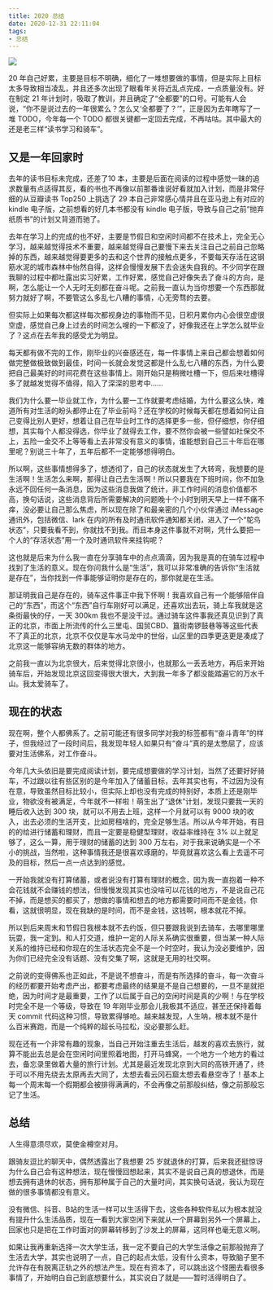 ```yaml
---
title: 2020 总结
date: 2020-12-31 22:11:04
tags:
- 总结
---
```


![](/images/qiniu_img/20210709221509.png)

20 年自己好累，主要是目标不明确，细化了一堆想要做的事情，但是实际上目标太多导致相当凌乱，并且还多次出现了眼看年关将近乱点完成，一点质量没有。好在制定 21 年计划时，吸取了教训，并且确定了“全都要”的口号。可能有人会说，“你不是说过去的一年很累么？怎么又‘全都要了？’”，正是因为去年瞎写了一堆 TODO，今年每一个 TODO 都很关键都一定回去完成，不再咕咕。其中最大的还是老三样“读书学习和骑车”。

## 又是一年回家时

去年的读书目标未完成，还差了10 本，主要是后面在阅读的过程中感觉一昧的追求数量有点适得其反，看的书也不再像以前那番谁说好看就加入计划，而是非常仔细的从豆瓣读书 Top250 上挑选了 29 本自己非常感心情并且在亚马逊上有对应的 kindle 电子版，之前想看的好几本书都没有 kindle 电子版，导致与自己之前“抛弃纸质书”的计划又背道而驰了。

去年在学习上的完成的也不好，主要是节假日和空闲时间都不在技术上，完全无心学习，越来越觉得技术不重要，越来越觉得自己要慢下来去关注自己之前自己忽略掉的东西，越来越觉得要更多的去和这个世界的接触点更多，不要每天存活在这钢筋水泥的城市森林中怡然自得，这样会慢慢发展下去会迷失自我的。不少同学在跟我聊的过程中都吐露出实习好累，工作好累，感觉自己好像失去了奋斗的方向，是啊，怎么能让一个人无时无刻都在奋斗呢。之前我一直认为当你想要一个东西那就努力就好了啊，不要管这么多乱七八糟的事情，心无旁骛的去要。

但实际上如果每次都这样每次都视身边的事物而不见，日积月累你内心会很空虚很空虚，感觉自己身上过去的时间怎么嗖的一下都没了，好像我还在上学怎么就毕业了？这点在去年我的感受尤为明显。

每天都有做不完的工作，刚毕业的兴奋感还在，每一件事情上来自己都会想着如何做完整做极致做到最佳，时间一长就会发觉这都是什么乱七八糟的东西，为什么要把自己最美好的时间花费在这些事情上。刚开始只是稍微吐槽一下，但后来吐槽得多了就越发觉得不值得，陷入了深深的思考中......

我们为什么要一毕业就工作，为什么要一工作就要考虑结婚，为什么要这么快，难道所有对生活的盼头都停止在了毕业前吗？还在学校的时候每天都在想着如何让自己变得比别人更好，想着让自己在毕业时工作的选择更多一些，但仔细想，你仔细想，其实每个人都没得选，你毕业了就得去工作，要不然你会被一些譬如社保交不上，五险一金交不上等等看上去非常没有意义的事情，谁能想到自己三十年后在哪里呢？别说三十年了，五年后都不一定能够想得明白。

所以啊，这些事情想得多了，想透彻了，自己的状态就发生了大转弯，我想要的是生活啊！生活怎么来啊，那得让自己去生活啊！所以只要我在下班时间，你不加急永远不回任何一条消息，因为这些消息我做了统计，非工作时间的消息价值都不高，换句话说，这些消息背后所需要解决的问题晚十个小时到明天早上一样不痛不痒，没必要让自己那么焦虑，所以现在除了和最亲密的几个小伙伴通过 iMessage 通讯外，包括微信、lark 在内的所有及时通讯软件通知都关闭，进入了一个“鸵鸟状态”，只要我看不到，你就找不到我。而且本身这件事就不对啊，凭什么要把一个人的“存活状态”用一个及时通讯软件来挂钩呢？

这也就是后来为什么我一直在分享骑车中的点点滴滴，因为我是真的在骑车过程中找到了生活的意义。现在你问我什么是“生活”，我可以非常准确的告诉你“生活就是存在”，当你找到一件事能够证明你是存在的，那你就是在生活。

那证明我自己是存在的，骑车这件事正中我下怀啊！我喜欢自己有一个能够陪伴自己的“东西”，而这个“东西”自行车刚好可以满足，还喜欢出去玩，骑上车我就是这条街最快的仔，一天 300km 我也不是没干过。通过骑车这件事我还真见识到了真正的北京，市面上所流传的什么三里屯、国贸CBD、簋街南锣鼓巷等等这些代表不了真正的北京，北京不仅仅是车水马龙中的世俗，山区里的四季更迭更是凑成了北京这一能够容纳无数的群体的地方。

之前我一直以为北京很大，后来觉得北京很小，也就那么一丢丢地方，再后来开始骑车后，开始发现北京这回变得很大很大，大到我一年多了都没能踏遍它的万水千山。我太爱骑车了。

## 现在的状态
现在啊，整个人都佛系了。之前可能还有很多同学对我的标签都有“奋斗青年”的样子，但我经过了一段时间后，我发现年轻人如果只有“奋斗”真的是太憋屈了，应该要对生活佛系，对工作奋斗。

今年几大头依旧是要完成阅读计划，要完成想要做的学习计划，当然了还要好好骑车，不过跟以往有些区别的是今年加入了储蓄目标，去年其实也有，不过因为没有在意，导致虽然目标比较小，但实际上却也没有完成的特别好，本质上还是刚毕业，物欲没有被满足，今年就不一样啦！萌生出了“退休”计划，发现只要我一天的睡后收入达到 300 块，就可以不用去上班，这样一个月就可以有 9000 块的收入，出去必须的生活开支，比如房租啥的，完全足够生活。所以从今年开始，有目的的给进行储蓄和理财，而且一定要是稳健型理财，收益率维持在 3% 以上就足够了，这么一算，用于理财的储蓄的达到 300 万左右，对于我来说确实是一个不小的挑战，当然啦，这种事情我还是很喜欢琢磨的，毕竟就喜欢这么看上去遥不可及的目标，然后一点一点达到的感觉。

一开始我就没有打算储蓄，或者说没有打算有理财的概念，因为我一直抱着一种不会花钱就不会赚钱的想法，但慢慢发现其实也没啥可以花钱的地方，不是说自己花不掉，而是想买的都买了，想做的事情和想去的地方都需要时间而不是金钱，你看，这就很明显，现在我缺的是时间，而不是金钱，这钱啊，根本就花不掉。

所以到后来周末和节假日我根本就不去约饭，但只要跟我说到去骑车，去哪里哪里玩耍，我一定到。和人打交道，维护一定的人际关系确实很重要，但当某一种人际关系的维持已经和你现在的生活状态完全不是一个时空时，我认为没必要维护，因为你们已经完全没有话题、没有交集了啊，这就是无用的社交啊。

之前说的变得佛系也正如此，不是说不想奋斗，而是有所选择的奋斗，每一次奋斗的经历都要开始考虑产出，都要考虑最终的结果是不是自己想要的，一旦不是就拒绝，因为时间才是最重要，工作了以后属于自己的空闲时间是真的少啊！与在学校时完全不是一个等级，导致在 19 年刚毕业那会儿我极其不适应，甚至还保持着每天 commit 代码这种习惯，导致累得够呛。越来越发现，人生呐，根本就不是什么百米赛跑，而是一个纯粹的超长马拉松，没必要那么赶。

现在还有一个非常有趣的现象，当自己开始注重去生活后，越发的喜欢去旅行，就算不能出去总是会在空闲时间里照着地图，打开马蜂窝，一个地方一个地方的看过去，备忘录里做着大量的旅行计划。尤其是最近发现北京到大同的高铁开通了，终于可以不用先绕去太原再去大同了，太想去看云冈石窟太想去看悬空寺了！基本上每一个周末每一个假期都会被排得满满的，不会再像之前那般纠结，像之前那般忘记了生活。

## 总结
人生得意须尽欢，莫使金樽空对月。

跟骑友逗比的聊天中，偶然透露出了我想要 25 岁就退休的打算，后来我还挺惊讶为什么自己会有这种想法，现在慢慢回想起来，其实不是说自己真的想退休，而是想去拥有退休的状态，拥有那种属于自己的大量时间，其实换句话说，我认为现在做的很多事情都没有意义。

没有微信、抖音、B站的生活一样可以生活得下去，这些各种软件私以为根本就没有提升什么生活品质，现在一看到大家空闲下来就从一个屏幕到另外一个屏幕上，回家也只是把在工作时面对的屏幕转移到了沙发上的屏幕，这同样也毫无意义啊。

如果让我再重新选择一次大学生活，我一定不要自己的大学生活像之前那般抛弃了生活去大学，其实也说明了一点，自己的起点太低，没有什么资本，导致脑子里不允许存在有脱离正轨之外的想法产生。现在有资本了，可以跳出这个怪圈去看很多事情了，开始明白自己到底想要什么，其实说白了就是——暂时活得明白了。

